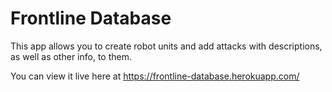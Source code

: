 # Frontline Database

This app allows you to create robot units and add attacks with descriptions, as well as other info, to them.

You can view it live here at https://frontline-database.herokuapp.com/